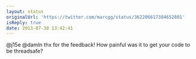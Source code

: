 ```yaml
---
layout: status
originalUrl: 'https://twitter.com/marcgg/status/362206617384652801'
isReply: true
date: 2013-07-30 13:42:41
---
```


@j15e @damln thx for the feedback! How painful was it to get your code to be threadsafe?
